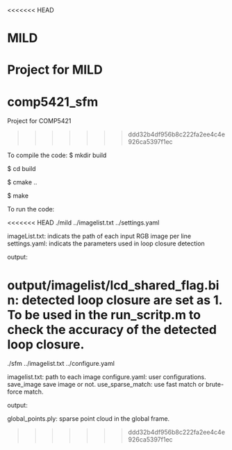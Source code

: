 <<<<<<< HEAD
# MILD
Project for MILD
=======
# comp5421_sfm
Project for COMP5421
>>>>>>> ddd32b4df956b8c222fa2ee4c4e926ca5397f1ec


To compile the code:
$ mkdir build

$ cd build

$ cmake ..

$ make 



To run the code:

<<<<<<< HEAD
./mild ../imagelist.txt ../settings.yaml

imageList.txt: indicats the path of each input RGB image per line
settings.yaml: indicats the parameters used in loop closure detection

output:

output/imagelist/lcd_shared_flag.bin: detected loop closure are set as 1. To be used in the run_scritp.m to check the accuracy of the detected loop closure.
=======
./sfm ../imagelist.txt ../configure.yaml

imagelist.txt: path to each image
configure.yaml: user configurations. 
save_image save image or not.
use_sparse_match: use fast match or brute-force match.

output:

global_points.ply:  sparse point cloud in the global frame.
>>>>>>> ddd32b4df956b8c222fa2ee4c4e926ca5397f1ec
